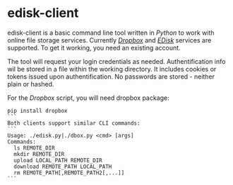 # edisk-client

edisk-client is a basic command line tool written in *Python* 
to work with online file storage services. Currently [*Dropbox*](https://dropbox.com) and [*EDisk*](http://edisk.ukr.net) services are supported.
To get it working, you need an existing account.

The tool will request your login credentials as needed. 
Authentification info wil be stored in a file within the working directory.
It includes cookies or tokens issued upon authentification. No 
passwords are stored - neither plain or hashed.

For the *Dropbox* script, you will need dropbox package:
````
pip install dropbox
```
Both clients support similar CLI commands:
```
Usage: ./edisk.py|./dbox.py <cmd> [args]
Commands:
  ls REMOTE_DIR
  mkdir REMOTE_DIR
  upload LOCAL_PATH REMOTE_DIR
  download REMOTE_PATH LOCAL_PATH
  rm REMOTE_PATH[,REMOTE_PATH2[,...]]
```
